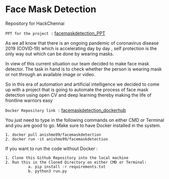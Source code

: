 # Face Mask Detection
Repository for HackChennai

```PPT for the project :``` <a href='https://docs.google.com/presentation/d/13xRimgWG5OPu-Oju4uu4yiQlrhgzC4qydmCMTefSSzI/edit?usp=sharing'>facemaskdetection_PPT</a>

<p>As we all know that there is an ongoing pandemic of coronavirus disease 2019 (COVID‑19) which is accelerating day by day , self protection is the only way out which can be done by wearing masks.

<p>In view of this current situation our team decided to make face mask detector. The task in hand is to check whether the person is wearing mask or not through an available image or video.

<p>So in this era of automation and artificial intelligence we decided to come up with a project that is going to automate the process of face mask detection using open CV and deep learning thereby making the life of frontline warriors easy

```Docker Repository link :``` <a href='https://hub.docker.com/repository/registry-1.docker.io/anishmo99/facemaskdetection/tags?page=1'>facemaskdetection_dockerhub</a>

You just need to type in the following commands on either CMD or Terminal and you are good to go.
Make sure to have Docker installed in the system.
```
1. docker pull anishmo99/facemaskdetection
2. docker run -it anishmo99/facemaskdetection
```

If you want to run the code without Docker :
```
1. Clone this Github Repository into the local machine
2. Run this in the Cloned Directory on either CMD or Terminal: 
          a. pip install -r requirements.txt
          b. python3 run.py
```

